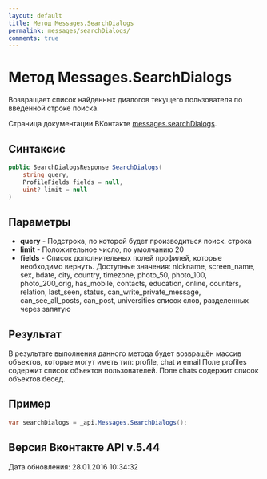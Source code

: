 ```yaml
---
layout: default
title: Метод Messages.SearchDialogs
permalink: messages/searchDialogs/
comments: true
---
```

# Метод Messages.SearchDialogs
Возвращает список найденных диалогов текущего пользователя по введенной строке поиска.

Страница документации ВКонтакте [messages.searchDialogs](https://vk.com/dev/messages.searchDialogs).

## Синтаксис
``` csharp
public SearchDialogsResponse SearchDialogs(
	string query,
	ProfileFields fields = null,
	uint? limit = null
)
```

## Параметры
+ **query** - Подстрока, по которой будет производиться поиск. строка
+ **limit** - Положительное число, по умолчанию 20
+ **fields** - Список дополнительных полей профилей, которые необходимо вернуть. 
Доступные значения: nickname, screen_name, sex, bdate, city, country, timezone, photo_50, photo_100, photo_200_orig, has_mobile, contacts, education, online, counters, relation, last_seen, status, can_write_private_message, can_see_all_posts, can_post, universities список слов, разделенных через запятую

## Результат
В результате выполнения данного метода будет возвращён массив объектов, которые могут иметь тип: profile, chat и email 
Поле profiles содержит список объектов пользователей. 
Поле chats содержит список объектов бесед.

## Пример
``` csharp
var searchDialogs = _api.Messages.SearchDialogs();
```

## Версия Вконтакте API v.5.44
Дата обновления: 28.01.2016 10:34:32
